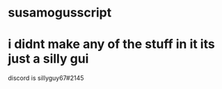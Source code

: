 # susamogusscript
# i didnt make any of the stuff in it its just a silly gui 
discord is sillyguy67#2145
